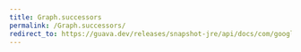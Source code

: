 ```yaml
---
title: Graph.successors
permalink: /Graph.successors/
redirect_to: https://guava.dev/releases/snapshot-jre/api/docs/com/google/common/graph/Graph.html#successors-N-
---
```

